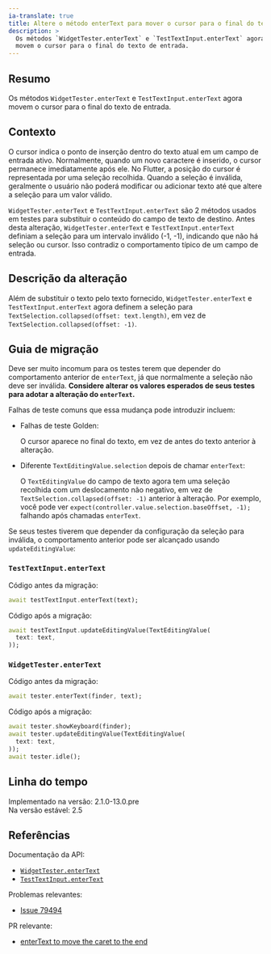 ```yaml
---
ia-translate: true
title: Altere o método enterText para mover o cursor para o final do texto de entrada
description: >
  Os métodos `WidgetTester.enterText` e `TestTextInput.enterText` agora
  movem o cursor para o final do texto de entrada.
---
```


## Resumo

Os métodos `WidgetTester.enterText` e `TestTextInput.enterText` agora movem o cursor para o final do texto de entrada.

## Contexto

O cursor indica o ponto de inserção dentro do texto atual em um campo de entrada ativo. Normalmente, quando um novo caractere é inserido, o cursor permanece imediatamente após ele. No Flutter, a posição do cursor é representada por uma seleção recolhida. Quando a seleção é inválida, geralmente o usuário não poderá modificar ou adicionar texto até que altere a seleção para um valor válido.

`WidgetTester.enterText` e `TestTextInput.enterText` são 2 métodos usados em testes para substituir o conteúdo do campo de texto de destino. Antes desta alteração, `WidgetTester.enterText` e `TestTextInput.enterText` definiam a seleção para um intervalo inválido (-1, -1), indicando que não há seleção ou cursor. Isso contradiz o comportamento típico de um campo de entrada.

## Descrição da alteração

Além de substituir o texto pelo texto fornecido, `WidgetTester.enterText` e `TestTextInput.enterText` agora definem a seleção para `TextSelection.collapsed(offset: text.length)`, em vez de `TextSelection.collapsed(offset: -1)`.

## Guia de migração

Deve ser muito incomum para os testes terem que depender do comportamento anterior de `enterText`, já que normalmente a seleção não deve ser inválida. **Considere alterar os valores esperados de seus testes para adotar a alteração do `enterText`.**

Falhas de teste comuns que essa mudança pode introduzir incluem:

- Falhas de teste Golden:
  
    O cursor aparece no final do texto, em vez de antes do texto anterior à alteração.
  
- Diferente `TextEditingValue.selection` depois de chamar `enterText`:

    O `TextEditingValue` do campo de texto agora tem uma seleção recolhida com um deslocamento não negativo, em vez de `TextSelection.collapsed(offset: -1)` anterior à alteração. Por exemplo, você pode ver `expect(controller.value.selection.baseOffset, -1);` falhando após chamadas `enterText`.

Se seus testes tiverem que depender da configuração da seleção para inválida, o comportamento anterior pode ser alcançado usando `updateEditingValue`:

### `TestTextInput.enterText`

Código antes da migração:

```dart
await testTextInput.enterText(text);
```

Código após a migração:

```dart
await testTextInput.updateEditingValue(TextEditingValue(
  text: text,
));
```

### `WidgetTester.enterText`

Código antes da migração:

```dart
await tester.enterText(finder, text);
```

Código após a migração:

```dart
await tester.showKeyboard(finder);
await tester.updateEditingValue(TextEditingValue(
  text: text,
));
await tester.idle();
```

## Linha do tempo

Implementado na versão: 2.1.0-13.0.pre<br>
Na versão estável: 2.5

## Referências

Documentação da API:

* [`WidgetTester.enterText`][]
* [`TestTextInput.enterText`][]

Problemas relevantes:

* [Issue 79494][]

PR relevante:

* [enterText to move the caret to the end][]


[`WidgetTester.enterText`]: {{site.api}}/flutter/flutter_test/WidgetTester/enterText.html
[`TestTextInput.enterText`]: {{site.api}}/flutter/flutter_test/TestTextInput/enterText.html

[Issue 79494]: {{site.repo.flutter}}/issues/79494
[enterText to move the caret to the end]: {{site.repo.flutter}}/pull/79506
